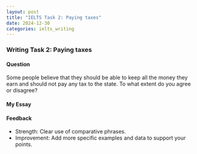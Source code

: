 ```yaml
---
layout: post
title: "IELTS Task 2: Paying taxes"
date: 2024-12-30
categories: ielts_writing
---
```


### Writing Task 2: Paying taxes

#### Question
Some people believe that they should be able to keep all the money they earn and should not pay any tax to the state. To what extent do you agree or disagree?

#### My Essay




#### Feedback
- Strength: Clear use of comparative phrases.
- Improvement: Add more specific examples and data to support your points.
